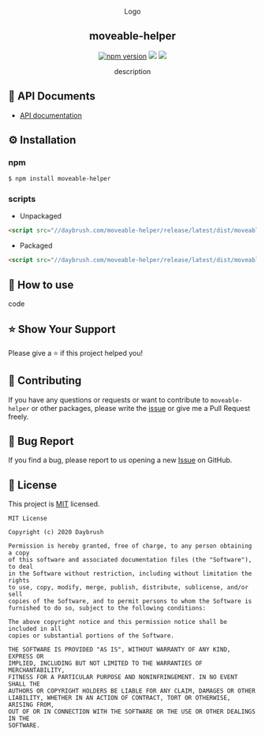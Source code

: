 
<p align="middle" >Logo</p>
<h2 align="middle">moveable-helper</h2>
<p align="middle">
<a href="https://www.npmjs.com/package/moveable-helper" target="_blank"><img src="https://img.shields.io/npm/v/moveable-helper.svg?style=flat-square&color=007acc&label=version" alt="npm version" /></a>
<img src="https://img.shields.io/badge/language-typescript-blue.svg?style=flat-square"/>
<a href="https://github.com/daybrush/moveable-helper/blob/master/LICENSE" target="_blank"><img src="https://img.shields.io/github/license/daybrush/moveable-helper.svg?style=flat-square&label=license&color=08CE5D"/></a>
</p>
<p align="middle">description</p>

## 📄 API Documents
* [API documentation](https://daybrush.com/moveable-helper/release/latest/doc/)

## ⚙️ Installation
### npm
```bash
$ npm install moveable-helper
```

### scripts
* Unpackaged

```html
<script src="//daybrush.com/moveable-helper/release/latest/dist/moveable-helper.min.js"></script>
```

* Packaged
```html
<script src="//daybrush.com/moveable-helper/release/latest/dist/moveable-helper.pkgd.min.js"></script>
```

## 🚀 How to use
code

## ⭐️ Show Your Support
Please give a ⭐️ if this project helped you!

## 👏 Contributing

If you have any questions or requests or want to contribute to `moveable-helper` or other packages, please write the [issue](https://github.com/daybrush/moveable-helper/issues) or give me a Pull Request freely.

## 🐞 Bug Report

If you find a bug, please report to us opening a new [Issue](https://github.com/daybrush/moveable-helper/issues) on GitHub.


## 📝 License

This project is [MIT](https://github.com/daybrush/moveable-helper/blob/master/LICENSE) licensed.

```
MIT License

Copyright (c) 2020 Daybrush

Permission is hereby granted, free of charge, to any person obtaining a copy
of this software and associated documentation files (the "Software"), to deal
in the Software without restriction, including without limitation the rights
to use, copy, modify, merge, publish, distribute, sublicense, and/or sell
copies of the Software, and to permit persons to whom the Software is
furnished to do so, subject to the following conditions:

The above copyright notice and this permission notice shall be included in all
copies or substantial portions of the Software.

THE SOFTWARE IS PROVIDED "AS IS", WITHOUT WARRANTY OF ANY KIND, EXPRESS OR
IMPLIED, INCLUDING BUT NOT LIMITED TO THE WARRANTIES OF MERCHANTABILITY,
FITNESS FOR A PARTICULAR PURPOSE AND NONINFRINGEMENT. IN NO EVENT SHALL THE
AUTHORS OR COPYRIGHT HOLDERS BE LIABLE FOR ANY CLAIM, DAMAGES OR OTHER
LIABILITY, WHETHER IN AN ACTION OF CONTRACT, TORT OR OTHERWISE, ARISING FROM,
OUT OF OR IN CONNECTION WITH THE SOFTWARE OR THE USE OR OTHER DEALINGS IN THE
SOFTWARE.
```